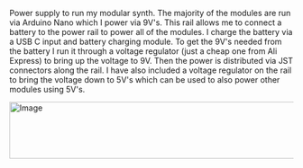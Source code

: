 Power supply to run my modular synth.  The majority of the modules are run via Arduino Nano which I power via 9V's.  This rail allows me to connect a battery to the power rail to power all of the modules. I charge the battery via a USB C input and battery charging module.  To get the 9V's needed from the battery I run it through a voltage regulator (just a cheap one from Ali Express) to bring up the voltage to 9V.  Then the power is distributed via JST connectors along the rail. I have also included a voltage regulator on the rail to bring the voltage down to 5V's which can be used to also power other modules using 5V's.

<img width="623" height="101" alt="Image" src="https://github.com/user-attachments/assets/2a955cde-8f30-4a29-97e5-16069bb5dff0" />
